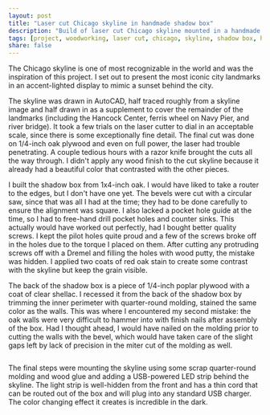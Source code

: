 ```yaml
---
layout: post
title: "Laser cut Chicago skyline in handmade shadow box"
description: "Build of laser cut Chicago skyline mounted in a handmade shadow box"
tags: [project, woodworking, laser cut, chicago, skyline, shadow box, handmade, diy]
share: false
---
```


The Chicago skyline is one of most recognizable in the world and was the inspiration of this project. I set out to present the most iconic city landmarks in an accent-lighted display to mimic a sunset behind the city.

The skyline was drawn in AutoCAD, half traced roughly from a skyline image and half drawn in as a supplement to cover the remainder of the landmarks (including the Hancock Center, ferris wheel on Navy Pier, and river bridge). It took a few trials on the laser cutter to dial in an acceptable scale, since there is some exceptionally fine detail. The final cut was done on 1/4-inch oak plywood and even on full power, the laser had trouble penetrating. A couple tedious hours with a razor knife brought the cuts all the way through. I didn't apply any wood finish to the cut skyline because it already had a beautiful color that contrasted with the other pieces.

I built the shadow box from 1x4-inch oak. I would have liked to take a router to the edges, but I don't have one yet. The bevels were cut with a circular saw, since that was all I had at the time; they had to be done carefully to ensure the alignment was square. I also lacked a pocket hole guide at the time, so I had to free-hand drill pocket holes and counter sinks. This actually would have worked out perfectly, had I bought better quality screws. I kept the pilot holes quite proud and a few of the screws broke off in the holes due to the torque I placed on them. After cutting any protruding screws off with a Dremel and filling the holes with wood putty, the mistake was hidden. I applied two coats of red oak stain to create some contrast with the skyline but keep the grain visible.

The back of the shadow box is a piece of 1/4-inch poplar plywood with a coat of clear shellac. I recessed it from the back of the shadow box by trimming the inner perimeter with quarter-round molding, stained the same color as the walls. This was where I encountered my second mistake: the oak walls were very difficult to hammer into with finish nails after assembly of the box. Had I thought ahead, I would have nailed on the molding prior to cutting the walls with the bevel, which would have taken care of the slight gaps left by lack of precision in the miter cut of the molding as well.

<figure>
	<a href="{{ site.url }}/images/chicago_light_box_big.jpg"><img src="{{ site.url }}/images/chicago_light_box.jpg" alt=""></a>
</figure>

The final steps were mounting the skyline using some scrap quarter-round molding and wood glue and adding a USB-powered LED strip behind the skyline. The light strip is well-hidden from the front and has a thin cord that can be routed out of the box and will plug into any standard USB charger. The color changing effect it creates is incredible in the dark.

<figure>
	<a href="{{ site.url }}/images/chicago_light_box_dark_big.jpg"><img src="{{ site.url }}/images/chicago_light_box_dark.jpg" alt=""></a>
</figure>
